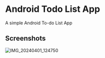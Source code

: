 # Android Todo List App
A simple Android To-do List App

## Screenshots

![IMG_20240401_124750](https://github.com/ankita000z/PRODIGY_AD_02/assets/154900926/7c7aa54c-a828-42cb-9e51-7975e5465852)
